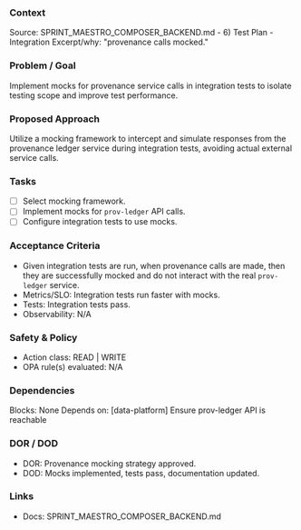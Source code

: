 ### Context

Source: SPRINT_MAESTRO_COMPOSER_BACKEND.md - 6) Test Plan - Integration
Excerpt/why: "provenance calls mocked."

### Problem / Goal

Implement mocks for provenance service calls in integration tests to isolate testing scope and improve test performance.

### Proposed Approach

Utilize a mocking framework to intercept and simulate responses from the provenance ledger service during integration tests, avoiding actual external service calls.

### Tasks

- [ ] Select mocking framework.
- [ ] Implement mocks for `prov-ledger` API calls.
- [ ] Configure integration tests to use mocks.

### Acceptance Criteria

- Given integration tests are run, when provenance calls are made, then they are successfully mocked and do not interact with the real `prov-ledger` service.
- Metrics/SLO: Integration tests run faster with mocks.
- Tests: Integration tests pass.
- Observability: N/A

### Safety & Policy

- Action class: READ | WRITE
- OPA rule(s) evaluated: N/A

### Dependencies

Blocks: None
Depends on: [data-platform] Ensure prov-ledger API is reachable

### DOR / DOD

- DOR: Provenance mocking strategy approved.
- DOD: Mocks implemented, tests pass, documentation updated.

### Links

- Docs: SPRINT_MAESTRO_COMPOSER_BACKEND.md
